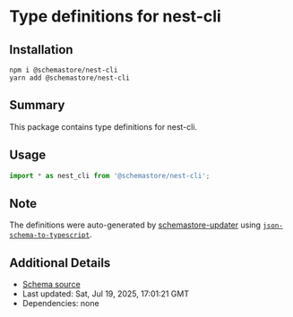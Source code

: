 # Type definitions for nest-cli

## Installation

```
npm i @schemastore/nest-cli
yarn add @schemastore/nest-cli
```

## Summary

This package contains type definitions for nest-cli.

## Usage

```ts
import * as nest_cli from '@schemastore/nest-cli';
```

## Note

The definitions were auto-generated by [schemastore-updater](https://github.com/ffflorian/schemastore-updater) using [`json-schema-to-typescript`](https://www.npmjs.com/package/json-schema-to-typescript).

## Additional Details

* [Schema source](https://github.com/SchemaStore/schemastore/tree/master/src/schemas/json/nest-cli)
* Last updated: Sat, Jul 19, 2025, 17:01:21 GMT
* Dependencies: none

